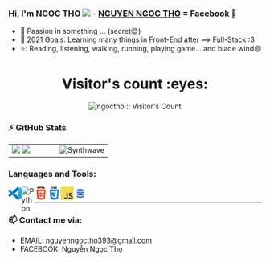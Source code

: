 ### Hi, I'm NGOC THO <img src="https://media.giphy.com/media/hvRJCLFzcasrR4ia7z/giphy.gif" width="12px"> -  [NGUYEN NGOC THO][website] = Facebook 🌻  


- 🔭 Passion in something ... (secret😊)
- 💪 2021 Goals: Learning many things in Front-End after ==> Full-Stack :3
- ⭐: Reading, listening, walking, running, playing game... and blade wind😅

<h1 align="center">Visitor's count :eyes:</h1>

<p align="center"><img src="https://profile-counter.glitch.me/{ngoctho}/count.svg" alt="ngoctho :: Visitor's Count" /></p>

### :zap: GitHub Stats

<table>
<tr>
  <td width="48%">
    <img src="https://github-readme-stats.vercel.app/api?username=ngoctho&show_icons=true&hide=contribs,prs&cache_seconds=86400&hide_border=true&theme=monokai" />
    <img width="100%" src="https://github-readme-stats.vercel.app/api/top-langs/?username=ngoctho&layout=compact&show_icons=true&hide_border=true&theme=monokai" />    
  </td>
  <td width="52%"><img src="https://thumbs.gfycat.com/GoodnaturedFondGaur-size_restricted.gif" alt="Synthwave" height="300" width="500"></td>
</tr>
<table>

### Languages and Tools:
<img align="left" alt="Visual Studio Code" width="26px" src="https://raw.githubusercontent.com/github/explore/80688e429a7d4ef2fca1e82350fe8e3517d3494d/topics/visual-studio-code/visual-studio-code.png" />
<img align="left" alt="Python" width="26px" src="https://upload.wikimedia.org/wikipedia/commons/thumb/0/0a/Python.svg/1200px-Python.svg.png" />
<img align="left" alt="HTML5" width="26px" src="https://raw.githubusercontent.com/github/explore/80688e429a7d4ef2fca1e82350fe8e3517d3494d/topics/html/html.png" />
<img align="left" alt="CSS3" width="26px" src="https://raw.githubusercontent.com/github/explore/80688e429a7d4ef2fca1e82350fe8e3517d3494d/topics/css/css.png" />
<img align="left" alt="JavaScript" width="26px" src="https://raw.githubusercontent.com/github/explore/80688e429a7d4ef2fca1e82350fe8e3517d3494d/topics/javascript/javascript.png" />
<img align="left" alt="SQL" width="26px" src="https://raw.githubusercontent.com/github/explore/80688e429a7d4ef2fca1e82350fe8e3517d3494d/topics/sql/sql.png" />
<br />

---

### 📫 Contact me via:
- EMAIL: nguyenngoctho393@gmail.com
- FACEBOOK: Nguyễn Ngọc Thọ

[website]: https://www.facebook.com/profile.php?id=100010854158587
